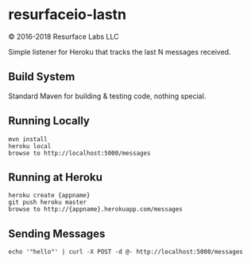 # resurfaceio-lastn
&copy; 2016-2018 Resurface Labs LLC

Simple listener for Heroku that tracks the last N messages received.

## Build System 

Standard Maven for building & testing code, nothing special.

## Running Locally

    mvn install
    heroku local
    browse to http://localhost:5000/messages

## Running at Heroku

    heroku create {appname}
    git push heroku master
    browse to http://{appname}.herokuapp.com/messages

## Sending Messages

    echo '"hello"' | curl -X POST -d @- http://localhost:5000/messages
